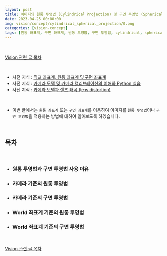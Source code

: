 ```yaml
---
layout: post
title: 이미지의 원통 투영법 (Cylindrical Projection) 및 구면 투영법 (Spherical Projection)
date: 2023-04-25 00:00:00
img: vision/concept/cylindrical_spherical_projection/0.png
categories: [vision-concept] 
tags: [원통 좌표계, 구면 좌표계, 원통 투영법, 구면 투영법, cylindrical, spherical] # add tag
---
```


<br>

[Vision 관련 글 목차](https://gaussian37.github.io/vision-concept-table/)

<br>

- 사전 지식 : [직교 좌표계, 원통 좌표계 및 구면 좌표계](https://gaussian37.github.io/math-calculus-cylindrical_spherical_coordinate_system/)
- 사전 지식 : [카메라 모델 및 카메라 캘리브레이션의 이해와 Python 실습](https://gaussian37.github.io/vision-concept-calibration/)
- 사전 지식 : [카메라 모델과 렌즈 왜곡 (lens distortion)](https://gaussian37.github.io/vision-concept-lens_distortion/)

<br>

- 이번 글에서는 `원통 좌표계` 또는 `구면 좌표계`를 이용하여 이미지를 `원통 투영법`이나 `구면 투영법`을 적용하는 방법에 대하여 알아보도록 하겠습니다.

<br>

## **목차**

<br>

- ### 원통 투영법과 구면 투영법 사용 이유
- ### 카메라 기준의 원통 투영법
- ### 카메라 기준의 구면 투영법
- ### World 좌표계 기준의 원통 투영법
- ### World 좌표계 기준의 구면 투영법


<br>

[Vision 관련 글 목차](https://gaussian37.github.io/vision-concept-table/)

<br>